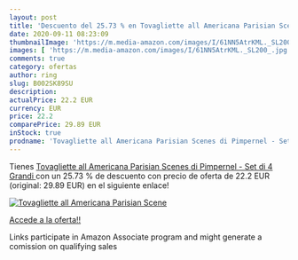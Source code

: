 ```yaml
---
layout: post
title: 'Descuento del 25.73 % en Tovagliette all Americana Parisian Scene'
date: 2020-09-11 08:23:09
thumbnailImage: 'https://m.media-amazon.com/images/I/61NN5AtrKML._SL200_.jpg'
images: [ 'https://m.media-amazon.com/images/I/61NN5AtrKML._SL200_.jpg' ]
comments: true
category: ofertas
author: ring
slug: B002SK89SU
description:
actualPrice: 22.2 EUR
currency: EUR
price: 22.2
comparePrice: 29.89 EUR
inStock: true
prodname: 'Tovagliette all Americana Parisian Scenes di Pimpernel - Set di 4  Grandi '
---
```


Tienes [Tovagliette all Americana Parisian Scenes di Pimpernel - Set di 4  Grandi ](https://www.amazon.it/dp/B002SK89SU/?tag=tolees00-21) con un 25.73 % de descuento con precio de oferta de 22.2 EUR (original: 29.89 EUR) en el siguiente enlace!

[![Tovagliette all Americana Parisian Scene](https://m.media-amazon.com/images/I/61NN5AtrKML._SL200_.jpg)](https://www.amazon.it/dp/B002SK89SU/?tag=tolees00-21)

[Accede a la oferta!!](https://www.amazon.it/dp/B002SK89SU/?tag=tolees00-21)

Links participate in Amazon Associate program and might generate a comission on qualifying sales


